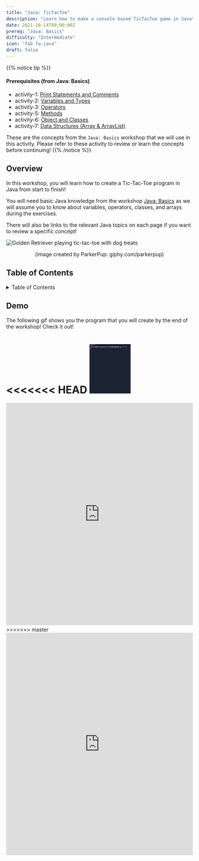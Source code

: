 ```yaml
---
title: "Java: TicTacToe"
description: "Learn how to make a console based TicTacToe game in Java"
date: 2021-10-14T00:00:00Z
prereq: "Java: Basics"
difficulty: "Intermediate"
icon: "fab fa-java"
draft: false
---
```


{{% notice tip %}}
#### Prerequisites (from Java: Basics)

- activity-1: <a href="../../java-basics/activity-1" target="_blank">Print Statements and Comments</a>
- activity-2: <a href="../../java-basics/activity-2" target="_blank">Variables and Types</a>
- activity-3: <a href="../../java-basics/activity-3" target="_blank">Operators</a>
- activity-5: <a href="../../java-basics/activity-5" target="_blank">Methods</a>
- activity-6: <a href="../../java-basics/activity-6" target="_blank">Object and Classes</a>
- activity-7: <a href="../../java-basics/activity-7" target="_blank">Data Structures (Array & ArrayList)</a>

These are the concepts from the `Java: Basics` workshop that we will use in this activity. Please refer to these activity to review or learn the concepts before continuing!
{{% /notice %}}

## Overview

In this workshop, you will learn how to create a Tic-Tac-Toe program in Java from start to finish! 

You will need basic Java knowledge from the workshop [Java: Basics](../java-basics) as we will assume you to know about variables, operators, classes, and arrays during the exercises.

There will also be links to the relevant Java topics on each page if you want to review a specific concept!

<img src="https://media.giphy.com/media/YnZPEeeC7q6pQEZw1I/giphy.gif" width="380" height="380" alt="Golden Retriever playing tic-tac-toe with dog treats" />
<p style="text-align: center; ">(image created by ParkerPup: giphy.com/parkerpup)</p>

## Table of Contents

<details close>
<summary>Table of Contents</summary>
{{% children %}}
</details>

## Demo

The following gif shows you the program that you will create by the end of the workshop! Check it out!

<<<<<<< HEAD
<img src="images/tictactoe-demo.gif" height="30%" width="22%" title="Android Tic-Tac-Toe Game" alt="Android Tic-Tac-Toe Game"/>
=======
<iframe height="600px" width="100%" 
 src="https://replit.com/@nuevofoundation/JavaTicTacToeDemo?lite=true&outputonly=1" scrolling="no" frameborder="no" allowtransparency="true" allowfullscreen="true" sandbox="allow-forms allow-pointer-lock allow-popups allow-same-origin allow-scripts allow-modals"></iframe>
>>>>>>> master

<iframe height="600px" width="100%" 
 src="https://replit.com/@nuevofoundation/JavaTicTacToeDemo?lite=true&outputonly=1" scrolling="no" frameborder="no" allowtransparency="true" allowfullscreen="true" sandbox="allow-forms allow-pointer-lock allow-popups allow-same-origin allow-scripts allow-modals"></iframe>
